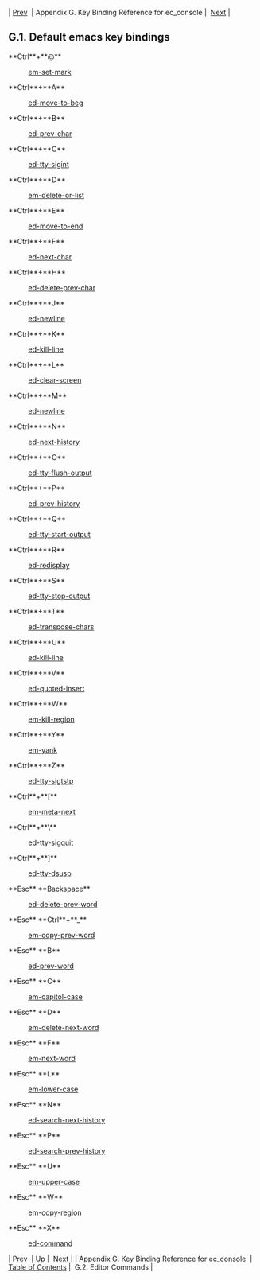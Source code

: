 | [Prev](libedit)  | Appendix G. Key Binding Reference for ec_console |  [Next](libedit.editor.commands.php) |

## G.1. Default emacs key bindings

<dl class="variablelist">

<dt>**Ctrl**+**@**</dt>

<dd>

[em-set-mark](libedit.editor.commands#libedit.func.em-set-mark "G.2.48. em-set-mark")

</dd>

<dt>**Ctrl**+**A**</dt>

<dd>

[ed-move-to-beg](libedit.editor.commands#libedit.func.ed-move-to-beg "G.2.62. ed-move-to-beg")

</dd>

<dt>**Ctrl**+**B**</dt>

<dd>

[ed-prev-char](libedit.editor.commands#libedit.func.ed-prev-char "G.2.66. ed-prev-char")

</dd>

<dt>**Ctrl**+**C**</dt>

<dd>

[ed-tty-sigint](libedit.editor.commands#libedit.func.ed-tty-sigint "G.2.71. ed-tty-sigint")

</dd>

<dt>**Ctrl**+**D**</dt>

<dd>

[em-delete-or-list](libedit.editor.commands#libedit.func.em-delete-or-list "G.2.37. em-delete-or-list")

</dd>

<dt>**Ctrl**+**E**</dt>

<dd>

[ed-move-to-end](libedit.editor.commands#libedit.func.ed-move-to-end "G.2.61. ed-move-to-end")

</dd>

<dt>**Ctrl**+**F**</dt>

<dd>

[ed-next-char](libedit.editor.commands#libedit.func.ed-next-char "G.2.64. ed-next-char")

</dd>

<dt>**Ctrl**+**H**</dt>

<dd>

[ed-delete-prev-char](libedit.editor.commands#libedit.func.ed-delete-prev-char "G.2.79. ed-delete-prev-char")

</dd>

<dt>**Ctrl**+**J**</dt>

<dd>

[ed-newline](libedit.editor.commands#libedit.func.ed-newline "G.2.78. ed-newline")

</dd>

<dt>**Ctrl**+**K**</dt>

<dd>

[ed-kill-line](libedit.editor.commands#libedit.func.ed-kill-line "G.2.60. ed-kill-line")

</dd>

<dt>**Ctrl**+**L**</dt>

<dd>

[ed-clear-screen](libedit.editor.commands#libedit.func.ed-clear-screen "G.2.80. ed-clear-screen")

</dd>

<dt>**Ctrl**+**M**</dt>

<dd>

[ed-newline](libedit.editor.commands#libedit.func.ed-newline "G.2.78. ed-newline")

</dd>

<dt>**Ctrl**+**N**</dt>

<dd>

[ed-next-history](libedit.editor.commands#libedit.func.ed-next-history "G.2.85. ed-next-history")

</dd>

<dt>**Ctrl**+**O**</dt>

<dd>

[ed-tty-flush-output](libedit.editor.commands#libedit.func.ed-tty-flush-output "G.2.73. ed-tty-flush-output")

</dd>

<dt>**Ctrl**+**P**</dt>

<dd>

[ed-prev-history](libedit.editor.commands#libedit.func.ed-prev-history "G.2.84. ed-prev-history")

</dd>

<dt>**Ctrl**+**Q**</dt>

<dd>

[ed-tty-start-output](libedit.editor.commands#libedit.func.ed-tty-start-output "G.2.77. ed-tty-start-output")

</dd>

<dt>**Ctrl**+**R**</dt>

<dd>

[ed-redisplay](libedit.editor.commands#libedit.func.ed-redisplay "G.2.81. ed-redisplay")

</dd>

<dt>**Ctrl**+**S**</dt>

<dd>

[ed-tty-stop-output](libedit.editor.commands#libedit.func.ed-tty-stop-output "G.2.76. ed-tty-stop-output")

</dd>

<dt>**Ctrl**+**T**</dt>

<dd>

[ed-transpose-chars](libedit.editor.commands#libedit.func.ed-transpose-chars "G.2.63. ed-transpose-chars")

</dd>

<dt>**Ctrl**+**U**</dt>

<dd>

[ed-kill-line](libedit.editor.commands#libedit.func.ed-kill-line "G.2.60. ed-kill-line")

</dd>

<dt>**Ctrl**+**V**</dt>

<dd>

[ed-quoted-insert](libedit.editor.commands#libedit.func.ed-quoted-insert "G.2.67. ed-quoted-insert")

</dd>

<dt>**Ctrl**+**W**</dt>

<dd>

[em-kill-region](libedit.editor.commands#libedit.func.em-kill-region "G.2.41. em-kill-region")

</dd>

<dt>**Ctrl**+**Y**</dt>

<dd>

[em-yank](libedit.editor.commands#libedit.func.em-yank "G.2.39. em-yank")

</dd>

<dt>**Ctrl**+**Z**</dt>

<dd>

[ed-tty-sigtstp](libedit.editor.commands#libedit.func.ed-tty-sigtstp "G.2.75. ed-tty-sigtstp")

</dd>

<dt>**Ctrl**+**[**</dt>

<dd>

[em-meta-next](libedit.editor.commands#libedit.func.em-meta-next "G.2.51. em-meta-next")

</dd>

<dt>**Ctrl**+**\**</dt>

<dd>

[ed-tty-sigquit](libedit.editor.commands#libedit.func.ed-tty-sigquit "G.2.74. ed-tty-sigquit")

</dd>

<dt>**Ctrl**+**]**</dt>

<dd>

[ed-tty-dsusp](libedit.editor.commands#libedit.func.ed-tty-dsusp "G.2.72. ed-tty-dsusp")

</dd>

<dt>**Esc** **Backspace**</dt>

<dd>

[ed-delete-prev-word](libedit.editor.commands#libedit.func.ed-delete-prev-word "G.2.58. ed-delete-prev-word")

</dd>

<dt>**Esc** **Ctrl**+**_**</dt>

<dd>

[em-copy-prev-word](libedit.editor.commands#libedit.func.em-copy-prev-word "G.2.53. em-copy-prev-word")

</dd>

<dt>**Esc** **B**</dt>

<dd>

[ed-prev-word](libedit.editor.commands#libedit.func.ed-prev-word "G.2.65. ed-prev-word")

</dd>

<dt>**Esc** **C**</dt>

<dd>

[em-capitol-case](libedit.editor.commands#libedit.func.em-capitol-case "G.2.46. em-capitol-case")

</dd>

<dt>**Esc** **D**</dt>

<dd>

[em-delete-next-word](libedit.editor.commands#libedit.func.em-delete-next-word "G.2.38. em-delete-next-word")

</dd>

<dt>**Esc** **F**</dt>

<dd>

[em-next-word](libedit.editor.commands#libedit.func.em-next-word "G.2.44. em-next-word")

</dd>

<dt>**Esc** **L**</dt>

<dd>

[em-lower-case](libedit.editor.commands#libedit.func.em-lower-case "G.2.47. em-lower-case")

</dd>

<dt>**Esc** **N**</dt>

<dd>

[ed-search-next-history](libedit.editor.commands#libedit.func.ed-search-next-history "G.2.87. ed-search-next-history")

</dd>

<dt>**Esc** **P**</dt>

<dd>

[ed-search-prev-history](libedit.editor.commands#libedit.func.ed-search-prev-history "G.2.86. ed-search-prev-history")

</dd>

<dt>**Esc** **U**</dt>

<dd>

[em-upper-case](libedit.editor.commands#libedit.func.em-upper-case "G.2.45. em-upper-case")

</dd>

<dt>**Esc** **W**</dt>

<dd>

[em-copy-region](libedit.editor.commands#libedit.func.em-copy-region "G.2.42. em-copy-region")

</dd>

<dt>**Esc** **X**</dt>

<dd>

[ed-command](libedit.extended "G.3. Extended Commands")

</dd>

</dl>

| [Prev](libedit)  | [Up](libedit.php) |  [Next](libedit.editor.commands.php) |
| Appendix G. Key Binding Reference for ec_console  | [Table of Contents](index) |  G.2. Editor Commands |

